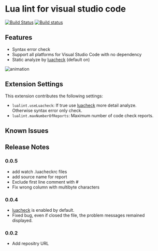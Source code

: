 # Lua lint for visual studio code

[![Build Status](https://travis-ci.org/satoren/lualint_for_vscode.svg?branch=master)](https://travis-ci.org/satoren/lualint_for_vscode)
[![Build status](https://ci.appveyor.com/api/projects/status/her345kmbtg0htp7/branch/master?svg=true)](https://ci.appveyor.com/project/satoren/lualint-for-vscode/branch/master)



## Features
* Syntax error check
* Support all platforms for Visual Studio Code with no dependency
* Static analyze by [luacheck](https://github.com/mpeterv/luacheck) (default on)

![animation](https://raw.githubusercontent.com/satoren/lualint_for_vscode/master/images/lualint.gif)

## Extension Settings

This extension contributes the following settings:

* `lualint.useLuacheck`: If true use [luacheck](https://github.com/mpeterv/luacheck) more detail analyze. Otherwise syntax error only check.
* `lualint.maxNumberOfReports`: Maximum number of code check reports.

## Known Issues

## Release Notes

### 0.0.5
- add watch .luacheckrc files
- add source name for report
- Exclude first line comment with #
- Fix wrong column with multibyte characters

### 0.0.4
- [luacheck](https://github.com/mpeterv/luacheck) is enabled by default.
- Fixed bug, even if closed the file, the problem messages remained displayed.

### 0.0.2
- Add repositry URL
